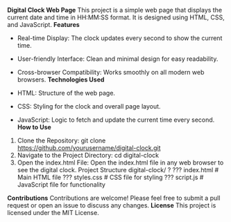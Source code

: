 **Digital Clock Web Page**
This project is a simple web page that displays the current date and time in HH:MM:SS format. It is designed using HTML, CSS, and JavaScript.
**Features**
* Real-time Display: The clock updates every second to show the current time.
* User-friendly Interface: Clean and minimal design for easy readability.
* Cross-browser Compatibility: Works smoothly on all modern web browsers.
**Technologies Used**

* HTML: Structure of the web page.
* CSS: Styling for the clock and overall page layout.
* JavaScript: Logic to fetch and update the current time every second.
**How to Use**
1. Clone the Repository:
git clone https://github.com/yourusername/digital-clock.git
2. Navigate to the Project Directory:
cd digital-clock
3. Open the index.html File:
 Open the index.html file in any web browser to see the digital clock.
Project Structure
digital-clock/
?
??? index.html   # Main HTML file
??? styles.css   # CSS file for styling
??? script.js    # JavaScript file for functionality



**Contributions**
Contributions are welcome! Please feel free to submit a pull request or open an issue to discuss any changes.
**License**
This project is licensed under the MIT License.



